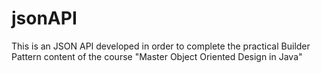 # jsonAPI
This is an JSON API developed in order to complete the practical Builder Pattern content of the course "Master Object Oriented Design in Java"
